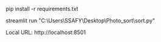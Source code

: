 pip install -r requirements.txt


streamlit run "C:\Users\SSAFY\Desktop\Photo_sort\sort.py"

Local URL: http://localhost:8501